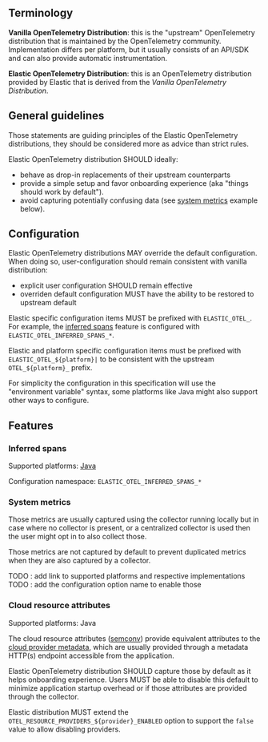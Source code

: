 
## Terminology

**Vanilla OpenTelemetry Distribution**: this is the "upstream" OpenTelemetry distribution that is maintained by the OpenTelemetry community.
Implementation differs per platform, but it usually consists of an API/SDK and can also provide automatic instrumentation.

**Elastic OpenTelemetry Distribution**: this is an OpenTelemetry distribution provided by Elastic that is derived from the 
_Vanilla OpenTelemetry Distribution_.

## General guidelines

Those statements are guiding principles of the Elastic OpenTelemetry distributions, they should be considered more as advice than strict rules.

Elastic OpenTelemetry distribution SHOULD ideally:
- behave as drop-in replacements of their upstream counterparts
- provide a simple setup and favor onboarding experience (aka "things should work by default").
- avoid capturing potentially confusing data (see [system metrics](#system-metrics) example below).

## Configuration

Elastic OpenTelemetry distributions MAY override the default configuration.
When doing so, user-configuration should remain consistent with vanilla distribution:
- explicit user configuration SHOULD remain effective
- overriden default configuration MUST have the ability to be restored to upstream default

Elastic specific configuration items MUST be prefixed with `ELASTIC_OTEL_`.
For example, the [inferred spans](#inferred-spans) feature is configured with `ELASTIC_OTEL_INFERRED_SPANS_*`.

Elastic and platform specific configuration items must be prefixed with `ELASTIC_OTEL_${platform}|` to be consistent with
the upstream `OTEL_${platform}_` prefix.

For simplicity the configuration in this specification will use the "environment variable" syntax, some platforms like Java
might also support other ways to configure.

## Features

### Inferred spans

Supported platforms: [Java](https://github.com/elastic/elastic-otel-java/tree/main/inferred-spans)

Configuration namespace: `ELASTIC_OTEL_INFERRED_SPANS_*`

### System metrics

Those metrics are usually captured using the collector running locally but in case where no collector is present, or a centralized
collector is used then the user might opt in to also collect those.

Those metrics are not captured by default to prevent duplicated metrics when they are also captured by a collector.

TODO : add link to supported platforms and respective implementations
TODO : add the configuration option name to enable those

### Cloud resource attributes

Supported platforms: Java

The cloud resource attributes ([semconv](https://opentelemetry.io/docs/specs/semconv/resource/cloud/)) provide equivalent 
attributes to the [cloud provider metadata](metadata.md#cloud-provider-metadata), which are usually provided
through a metadata HTTP(s) endpoint accessible from the application.

Elastic OpenTelemetry distribution SHOULD capture those by default as it helps onboarding experience.
Users MUST be able to disable this default to minimize application startup overhead or if those attributes are provided through the collector.

Elastic distribution MUST extend the `OTEL_RESOURCE_PROVIDERS_${provider}_ENABLED` option to support the `false` value 
to allow disabling providers.
